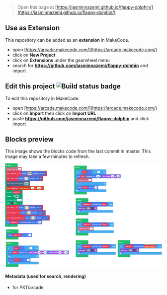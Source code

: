  


> Open this page at [https://jasminnazemi.github.io/flappy-dolphin/](https://jasminnazemi.github.io/flappy-dolphin/)

## Use as Extension

This repository can be added as an **extension** in MakeCode.

* open [https://arcade.makecode.com/](https://arcade.makecode.com/)
* click on **New Project**
* click on **Extensions** under the gearwheel menu
* search for **https://github.com/jasminnazemi/flappy-dolphin** and import

## Edit this project ![Build status badge](https://github.com/jasminnazemi/flappy-dolphin/workflows/MakeCode/badge.svg)

To edit this repository in MakeCode.

* open [https://arcade.makecode.com/](https://arcade.makecode.com/)
* click on **Import** then click on **Import URL**
* paste **https://github.com/jasminnazemi/flappy-dolphin** and click import

## Blocks preview

This image shows the blocks code from the last commit in master.
This image may take a few minutes to refresh.

![A rendered view of the blocks](https://github.com/jasminnazemi/flappy-dolphin/raw/master/.github/makecode/blocks.png)

#### Metadata (used for search, rendering)

* for PXT/arcade
<script src="https://makecode.com/gh-pages-embed.js"></script><script>makeCodeRender("{{ site.makecode.home_url }}", "{{ site.github.owner_name }}/{{ site.github.repository_name }}");</script>
